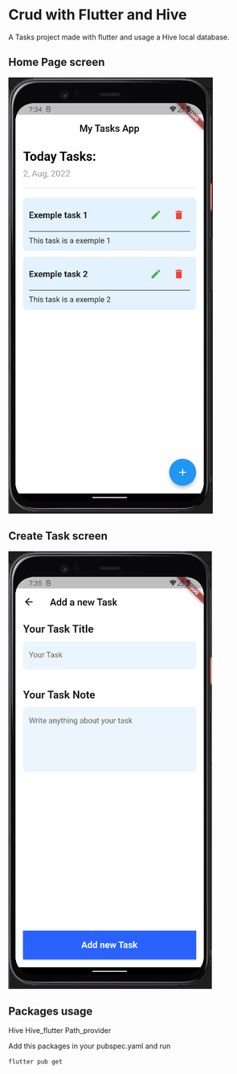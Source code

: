 # Crud with Flutter and Hive

A Tasks project made with flutter and usage a Hive local database.

## Home Page screen


![Screenshots](./screenshots/home_page.png)


## Create Task screen

![Screenshots](./screenshots/create_task.png)

## Packages usage

Hive
Hive_flutter
Path_provider

Add this packages in your pubspec.yaml and run 

```
flutter pub get

```


